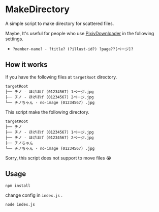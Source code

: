 # MakeDirectory

A simple script to make directory for scattered files.

Maybe, It's useful for people who use
[PixivDownloader](https://chrome.google.com/webstore/detail/pixiv-downloader/fnbkeopcpjainobjebddfcnnknmfipid)
in the following settings.

- `?member-name? - ?title? (?illust-id?) ?page??[ページ]?`

## How it works

If you have the following files at `targetRoot` directory.

```
targetRoot
├── チノ - ほげほげ (01234567) 1ページ.jpg
├── チノ - ほげほげ (01234567) 2ページ.jpg
└── チノちゃん - no-image (01234567) .jpg
```

This script make the following directory.

```
targetRoot
├── チノ
├── チノ - ほげほげ (01234567) 1ページ.jpg
├── チノ - ほげほげ (01234567) 2ページ.jpg
├── チノちゃん
└── チノちゃん - no-image (01234567) .jpg
```

Sorry, this script does not support to move files 😭

## Usage

```shell
npm install
```

change config in `index.js` .

```
node index.js
```
